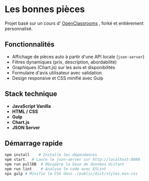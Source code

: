 # Les bonnes pièces

Projet basé sur un cours d' [OpenClassrooms](https://openclassrooms.com/fr/courses/7697016-creez-des-pages-web-dynamiques-avec-javascript) , forké et entièrement personnalisé.

## Fonctionnalités

- Affichage de pièces auto à partir d'une API locale (`json-server`)
- Filtres dynamiques (prix, description, abordabilité)
- Graphiques (Chart.js) sur les avis et disponibilités
- Formulaire d'avis utilisateur avec validation
- Design responsive et CSS minifié avec Gulp

## Stack technique

- **JavaScript Vanilla** 
- **HTML / CSS**
- **Gulp**
- **Chart.js**
- **JSON Server** 
  
## Démarrage rapide

```bash
npm install    # Installe les dépendances
npm start   # Lance le json-server sur http://localhost:8080
npm run pullDB  # Récupère la base de données distant
npm run lint    # Analyse le code avec ESLint
npx gulp # Minifie le CSS dans ./public/dist/styles.min.css
```
